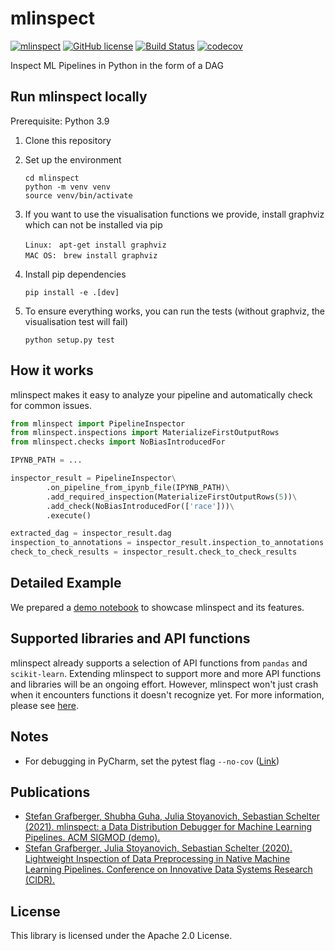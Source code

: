 mlinspect
================================

[![mlinspect](https://img.shields.io/badge/🔎-mlinspect-green)](https://github.com/stefan-grafberger/mlinspect)
[![GitHub license](https://img.shields.io/badge/License-Apache%202.0-yellowgreen.svg)](https://github.com/stefan-grafberger/mlinspect/blob/master/LICENSE)
[![Build Status](https://github.com/stefan-grafberger/mlinspect/actions/workflows/build.yml/badge.svg)](https://github.com/stefan-grafberger/mlinspect/actions/workflows/build.yml)
[![codecov](https://codecov.io/gh/stefan-grafberger/mlinspect/branch/master/graph/badge.svg?token=KTMNPBV1ZZ)](https://codecov.io/gh/stefan-grafberger/mlinspect)

Inspect ML Pipelines in Python in the form of a DAG

## Run mlinspect locally

Prerequisite: Python 3.9

1. Clone this repository
2. Set up the environment

	`cd mlinspect` <br>
	`python -m venv venv` <br>
	`source venv/bin/activate` <br>

3. If you want to use the visualisation functions we provide, install graphviz which can not be installed via pip

    `Linux: ` `apt-get install graphviz` <br>
    `MAC OS: ` `brew install graphviz` <br>
	
4. Install pip dependencies 

    `pip install -e .[dev]` <br>

5. To ensure everything works, you can run the tests (without graphviz, the visualisation test will fail)

    `python setup.py test` <br>
    
## How it works
mlinspect makes it easy to analyze your pipeline and automatically check for common issues.
```python
from mlinspect import PipelineInspector
from mlinspect.inspections import MaterializeFirstOutputRows
from mlinspect.checks import NoBiasIntroducedFor

IPYNB_PATH = ...

inspector_result = PipelineInspector\
        .on_pipeline_from_ipynb_file(IPYNB_PATH)\
        .add_required_inspection(MaterializeFirstOutputRows(5))\
        .add_check(NoBiasIntroducedFor(['race']))\
        .execute()

extracted_dag = inspector_result.dag
inspection_to_annotations = inspector_result.inspection_to_annotations
check_to_check_results = inspector_result.check_to_check_results
```

## Detailed Example
We prepared a [demo notebook](demo/feature_overview/feature_overview.ipynb) to showcase mlinspect and its features.

## Supported libraries and API functions
mlinspect already supports a selection of API functions from `pandas` and `scikit-learn`. Extending mlinspect to support more and more API functions and libraries will be an ongoing effort. However, mlinspect won't just crash when it encounters functions it doesn't recognize yet. For more information, please see [here](mlinspect/monkeypatching/README.md).

## Notes
* For debugging in PyCharm, set the pytest flag `--no-cov` ([Link](https://stackoverflow.com/questions/34870962/how-to-debug-py-test-in-pycharm-when-coverage-is-enabled))

## Publications
* [Stefan Grafberger, Shubha Guha, Julia Stoyanovich, Sebastian Schelter (2021). mlinspect: a Data Distribution Debugger for Machine Learning Pipelines. ACM SIGMOD (demo).](https://stefan-grafberger.com/publications/mlinspect-a-data-distribution-debugger-for-machine-learning-pipelines/mlinspect-demo.pdf)
* [Stefan Grafberger, Julia Stoyanovich, Sebastian Schelter (2020). Lightweight Inspection of Data Preprocessing in Native Machine Learning Pipelines. Conference on Innovative Data Systems Research (CIDR).](https://stefan-grafberger.com/publications/lightweight-inspection-of-data-preprocessing-in-native-machine-learning-pipelines/mlinspect-cidr.pdf)

## License
This library is licensed under the Apache 2.0 License.
